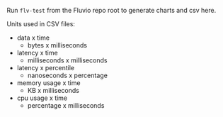 Run `flv-test` from the Fluvio repo root to generate charts and csv here.

Units used in CSV files:

* data x time
  * bytes x milliseconds
* latency x time
  * milliseconds x milliseconds
* latency x percentile
  * nanoseconds x percentage
* memory usage x time
  * KB x milliseconds
* cpu usage x time
  * percentage x milliseconds